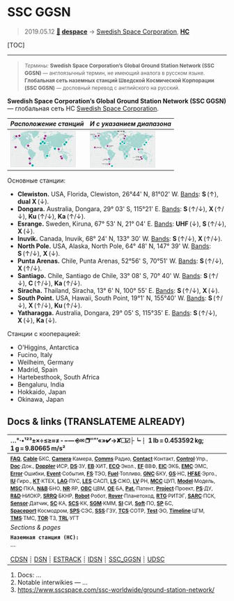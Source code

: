 # SSC GGSN
> 2019.05.12 **[🚀](../index/index.md) [despace](index.md)** → [Swedish Space Corporation](swedish_sc.md), **[НС](scs.md)**

[TOC]

---

> <small>*Термины:* **Swedish Space Corporation’s Global Ground Station Network (SSC GGSN)** — англоязычный термин, не имеющий аналога в русском языке. **Глобальная сеть наземных станций Шведской Космической Корпорации (SSC GGSN)** — дословный перевод с английского на русский.</small>

**Swedish Space Corporation’s Global Ground Station Network (SSC GGSN)** — глобальная сеть НС [Swedish Space Corporation](swedish_sc.md).

|*Расположение станций*|*И с указанием диапазона*|
|:--|:--|
| [![](f/gs/ssc_ggsn_thumb.jpg)](f/gs/ssc_ggsn.png)  | [![](f/gs/ssc_ggsn_band_thumb.jpg)](f/gs/ssc_ggsn_band.png)  |

Основные станции:

   - **Clewiston.** USA, Florida, Clewiston, 26°44' N, 81°02' W. [Bands](rf.md): **S** (↑), **dual X** (↓).
   - **Dongara.** Australia, Dongara, 29° 03' S, 115°21' E. [Bands](rf.md): **S** (↑/↓), **X** (↑/↓), **Ku** (↑/↓), **Ka** (↑/↓).
   - **Esrange.** Sweden, Kiruna, 67° 53' N, 21° 04' E. [Bands](rf.md): **UHF** (↓), **S** (↑/↓), **X** (↓).
   - **Inuvik.** Canada, Inuvik, 68° 24' N, 133° 30' W. [Bands](rf.md): **S** (↑/↓), **X** (↑/↓).
   - **North Pole.** USA, Alaska, North Pole, 64° 48' N, 147° 39' W. [Bands](rf.md): **S** (↑/↓), **X** (↓).
   - **Punta Arenas.** Chile, Punta Arenas, 52°56' S, 70°51' W. [Bands](rf.md): **S** (↑/↓), **X** (↑/↓).
   - **Santiago.** Chile, Santiago de Chile, 33° 08' S, 70° 40' W. [Bands](rf.md): **S** (↑/↓), **C** (↑/↓), **Ka** (↑/↓).
   - **Siracha.** Thailand, Siracha, 13° 6' N, 100° 55' E. [Bands](rf.md): **S** (↑/↓), **X** (↓).
   - **South Point.** USA, Hawaii, South Point, 19°1' N, 155°40' W. [Bands](rf.md): **S** (↑/↓), **X** (↑/↓), **Ku** (↑/↓).
   - **Yatharagga.** Australia, Dongara, 29° 05' S, 115°35' E. [Bands](rf.md): **S** (↑/↓), **X** (↓), **Ka** (↓).

Станции с кооперацией:

   - O'Higgins, Antarctica
   - Fucino, Italy
   - Weilheim, Germany
   - Madrid, Spain
   - Hartebesthook, South Africa
   - Bengaluru, India
   - Hokkaido, Japan
   - Okinawa, Japan



<p style="page-break-after:always"> </p>

## Docs & links (TRANSLATEME ALREADY)
|…°·•¹²³±×÷≤≥≈≠ ‑ −— ⎆✉ ❐“”’«»✔→✘☐☑├┕┆ 1 lb = 0.453592 kg; 1 g = 9.80665 m/s²|
|:--|
|<small>**[FAQ](faq.md)**, **[Cable](cable.md)**·БКС, **[Camera](cam.md)**·Камера, **[Comms](comms.md)**·Радио, **[Contact](contact.md)**·Контакт, **[Control](control.md)**·Упр., **[Doc](doc.md)**·Док., **[Doppler](doppler.md)**·ИСР, **[DS](ds.md)**·ЗУ, **[EB](eb.md)**·ХИТ, **[ECO](ecology.md)**·Экол., **[EF](ef.md)**·ВВФ, **[ElC](elc.md)**·ЭКБ, **[EMC](emc.md)**·ЭМС, **[Error](error.md)**·Ошибки, **[Event](event.md)**·События, **[FS](fs.md)**·ТЭО, **[Fuel](fuel.md)**·Топливо, **[GNC](gnc.md)**·БКУ, **[GS](scs.md)**·НС, **[HF&E](hfe.md)**·Эрго., **[IU](iu.md)**·Гиро., **[KT](kt.md)**·КТЕХ, **[LAG](lag.md)**·ПУC, **[LES](les.md)**·САСП, **[LS](ls.md)**·СЖО, **[LV](lv.md)**·РН, **[MCC](mcc.md)**·ЦУП, **[Model](model.md)**·Модель, **[MSC](sc.md)**·ПКА, **[N&B](nnb.md)**·БНО, **[NR](nr.md)**·ЯР, **[OBC](obc.md)**·ЦВМ, **[OE](oe.md)**·БА, **[Pat.](патент.md)**·Патент, **[Project](project.md)**·Проект, **[PS](ps.md)**·ДУ, **[R&D](rnd.md)**·НИОКР, **[SRRQ](srrq.md)**·БКНР, **[Robot](robotics.md)**·Робот, **[Rover](rover.md)**·Планетоход, **[RTG](rtg.md)**·РИТЭГ, **[SARC](sarc.md)**·ПСК, **[Sensor](sensor.md)**·Датчик, **[SC](sc.md)**·КА, **[SCS](scs.md)**·КК, **[SGM](sgm.md)**·КММ, **[SI](si.md)**·СИ, **[Soft](soft.md)**·ПО, **[SP](sp.md)**·БС, **[Spaceport](spaceport.md)**·Космодром, **[SPS](sps.md)**·СЭС, **[SSS](sss.md)**·ГЗУ, **[TCS](tcs.md)**·СОТР, **[Test](test.md)**·ЭО, **[Timeline](timeline.md)**·ЦГМ, **[TMS](tms.md)**·ТМС, **[TOR](tor.md)**·ТЗ, **[TRL](trl.md)**·УГТ</small>|
|*Sections & pages*|
|**`Наземная станция (НС):`**<br> … <br><br> [CDSN](cdsn.md) ┊ [DSN](dsn.md) ┊ [ESTRACK](estrack.md) ┊ [IDSN](idsn.md) ┊ [SSC_GGSN](ssc_ggsn.md) ┊ [UDSC](udsc.md) |

   1. Docs: …
   1. Notable interwikies — …
   1. <https://www.sscspace.com/ssc-worldwide/ground-station-network/>
